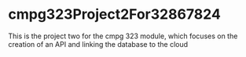 # cmpg323Project2For32867824
This is the project two for the cmpg 323 module, which focuses on the creation of an API and linking the database to the cloud
